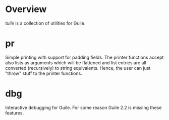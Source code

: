 # Overview

*tuile* is a collection of utilities for Guile.

# pr

Simple printing with support for padding fields. The printer functions
accept also lists as arguments which will be flattened and list
entries are all converted (recursively) to string equivalents. Hence,
the user can just "throw" stuff to the printer functions.

# dbg

Interactive debugging for Guile. For some reason Guile 2.2 is missing
these features.
